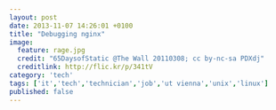 ```yaml
---
layout: post
date: 2013-11-07 14:26:01 +0100
title: "Debugging nginx"
image:
  feature: rage.jpg
  credit: "65DaysofStatic @The Wall 20110308; cc by-nc-sa PDXdj"
  creditlink: http://flic.kr/p/341tV
category: 'tech'
tags: ['it','tech','technician','job','ut vienna','unix','linux']
published: false
---
```


